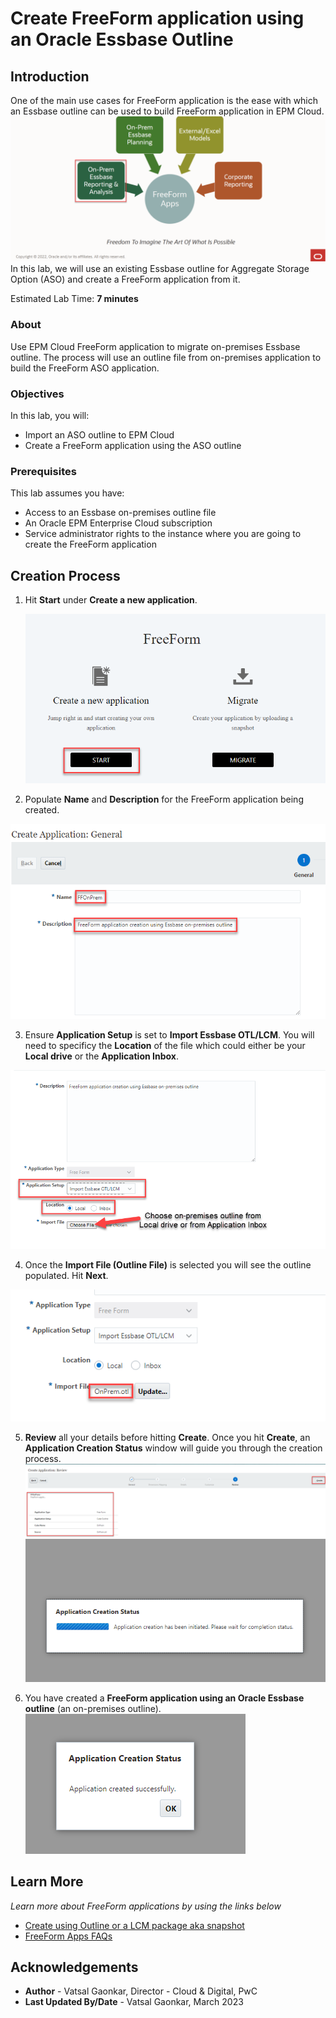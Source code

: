 # Create FreeForm application using an Oracle Essbase Outline

## Introduction

One of the main use cases for FreeForm application is the ease with which an Essbase outline can be used to build FreeForm application in EPM Cloud. 
	![Image alt text](images/usecasesummary.png)
In this lab, we will use an existing Essbase outline for Aggregate Storage Option (ASO) and create a FreeForm application from it.

Estimated Lab Time: **7 minutes**

### About
Use EPM Cloud FreeForm application to migrate on-premises Essbase outline. The process will use an outline file from on-premises application to build the FreeForm ASO application.

### Objectives

In this lab, you will:
* Import an ASO outline to EPM Cloud
* Create a FreeForm application using the ASO outline

### Prerequisites

This lab assumes you have:
* Access to an Essbase on-premises outline file
* An Oracle EPM Enterprise Cloud subscription
* Service administrator rights to the instance where you are going to create the FreeForm application


## Creation Process

1. Hit **Start** under **Create a new application**.

	![Image alt text](images/selectstartonprem.png)

2. Populate **Name** and **Description** for the FreeForm application being created.

  ![Image alt text](images/namedescription.png)

3. Ensure **Application Setup** is set to **Import Essbase OTL/LCM**. You will need to specificy the **Location** of the file which could either be your **Local drive** or the **Application Inbox**.

  ![Image alt text](images/setuplocation.png)

4. Once the **Import File (Outline File)** is selected you will see the outline populated. Hit **Next**.

  ![Image alt text](images/onpremoutline.png)

5. **Review** all your details before hitting **Create**. Once you hit **Create**, an **Application Creation Status** window will guide you through the creation process.
  ![Image alt text](images/beforecreate.png)
  ![Image alt text](images/creationstatus.png)

6. You have created a **FreeForm application using an Oracle Essbase outline** (an on-premises outline).
  ![Image alt text](images/creationcomplete.png)
   
## Learn More

*Learn more about FreeForm applications by using the links below*

* [Create using Outline or a LCM package aka snapshot](https://docs.oracle.com/en/cloud/saas/planning-budgeting-cloud/pfusa/creating_a_freeform_app_using_an_outline_file_or_snapshot.html)
* [FreeForm Apps FAQs](https://docs.oracle.com/en/cloud/saas/planning-budgeting-cloud/pfusa/freeform_apps_faq.html)

## Acknowledgements
* **Author** - Vatsal Gaonkar, Director - Cloud & Digital, PwC
* **Last Updated By/Date** - Vatsal Gaonkar, March 2023
